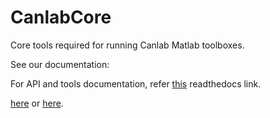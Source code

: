 CanlabCore
==========

Core tools required for running Canlab Matlab toolboxes.

See our documentation:

For API and tools documentation, refer <a href = http://canlabcore.readthedocs.org/en/latest/>this</a> readthedocs link.

<a href = "http://canlab.github.io/CanlabCore">here</a> or <a href = "http://wagerlab.colorado.edu/wiki/doku.php/help/fmri_tools_documentation">here</a>.

